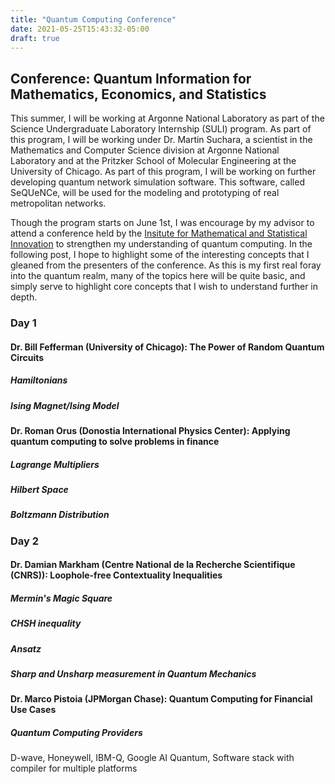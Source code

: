 ```yaml
---
title: "Quantum Computing Conference"
date: 2021-05-25T15:43:32-05:00
draft: true
---
```


## Conference: Quantum Information for Mathematics, Economics, and Statistics

This summer, I will be working at Argonne National Laboratory as part of the Science Undergraduate Laboratory Internship (SULI) program. As part of this program, I will be working under Dr. Martin Suchara, a scientist in the Mathematics and Computer Science division at Argonne National Laboratory and at the Pritzker School of Molecular Engineering at the University of Chicago. As part of this program, I will be working on further developing quantum network simulation software. This software, called SeQUeNCe, will be used for the modeling and prototyping of real metropolitan networks.

Though the program starts on June 1st, I was encourage by my advisor to attend a conference held by the [Insitute for Mathematical and Statistical Innovation](https://www.imsi.institute/) to strengthen my understanding of quantum computing. In the following post, I hope to highlight some of the interesting concepts that I gleaned from the presenters of the conference. As this is my first real foray into the quantum realm, many of the topics here will be quite basic, and simply serve to highlight core concepts that I wish to understand further in depth.

### Day 1

#### Dr. Bill Fefferman (University of Chicago): The Power of Random Quantum Circuits

##### Hamiltonians

##### Ising Magnet/Ising Model

#### Dr. Roman Orus (Donostia International Physics Center): Applying quantum computing to solve problems in finance

##### Lagrange Multipliers

##### Hilbert Space

##### Boltzmann Distribution

### Day 2

#### Dr. Damian Markham (Centre National de la Recherche Scientifique (CNRS)): Loophole-free Contextuality Inequalities

##### Mermin's Magic Square

##### CHSH inequality

##### Ansatz

##### Sharp and Unsharp measurement in Quantum Mechanics

#### Dr. Marco Pistoia (JPMorgan Chase): Quantum Computing for Financial Use Cases

##### Quantum Computing Providers

D-wave, Honeywell, IBM-Q, Google AI Quantum, Software stack with compiler for multiple platforms
